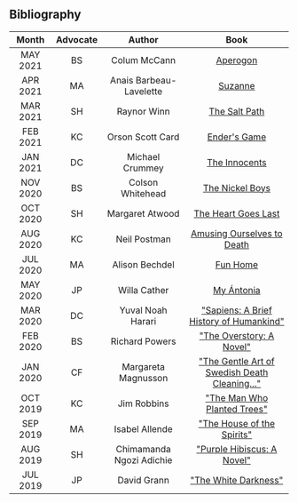 ## Bibliography 

| Month | Advocate | Author | Book |
|:-----:|:--------:|:------:|:----:|
| MAY 2021 | BS | Colum McCann | [Aperogon](https://en.wikipedia.org/wiki/Apeirogon_(novel)) |
| APR 2021 | MA | Anais Barbeau-Lavelette | [Suzanne](https://en.wikipedia.org/wiki/Suzanne_(novel)) |
| MAR 2021 | SH | Raynor Winn | [The Salt Path](https://www.goodreads.com/book/show/38085814-the-salt-path) |
| FEB 2021 | KC | Orson Scott Card | [Ender's Game](https://en.wikipedia.org/wiki/Ender%27s_Game) |
| JAN 2021 | DC | Michael Crummey | [The Innocents](https://www.amazon.ca/Innocents-Michael-Crummey/dp/0385685416)
| NOV 2020 | BS | Colson Whitehead | [The Nickel Boys](https://en.wikipedia.org/wiki/The_Nickel_Boys)
| OCT 2020 | SH | Margaret Atwood | [The Heart Goes Last](https://en.wikipedia.org/wiki/The_Heart_Goes_Last)
| AUG 2020 | KC | Neil Postman | [Amusing Ourselves to Death](https://en.wikipedia.org/wiki/Amusing_Ourselves_to_Death)
| JUL 2020 | MA  | Alison Bechdel | [Fun Home](https://en.wikipedia.org/wiki/Fun_Home) | 
| MAY 2020 | JP | Willa Cather | [My Ántonia](https://en.wikipedia.org/wiki/My_%C3%81ntonia) |
| MAR 2020 | DC | Yuval Noah Harari | ["Sapiens: A Brief History of Humankind"](https://en.wikipedia.org/wiki/Sapiens:_A_Brief_History_of_Humankind) |
| FEB 2020 | BS | Richard Powers | ["The Overstory: A Novel"](https://en.wikipedia.org/wiki/The_Overstory) |
| JAN 2020 | CF | Margareta Magnusson | ["The Gentle Art of Swedish Death Cleaning..."](https://www.amazon.ca/Gentle-Art-Swedish-Death-Cleaning-ebook/dp/B074ZKHG4K) |
| OCT 2019 | KC | Jim Robbins | ["The Man Who Planted Trees"](https://www.penguinrandomhouse.com/books/200375/the-man-who-planted-trees-by-jim-robbins/) |
| SEP 2019 | MA | Isabel Allende | ["The House of the Spirits"](https://en.wikipedia.org/wiki/The_House_of_the_Spirits) |
| AUG 2019 | SH | Chimamanda Ngozi Adichie | ["Purple Hibiscus: A Novel"](https://en.wikipedia.org/wiki/Purple_Hibiscus_(novel)) |
| JUL 2019 | JP | David Grann | ["The White Darkness"](https://en.wikipedia.org/wiki/The_White_Darkness_(David_Grann_book)) |
